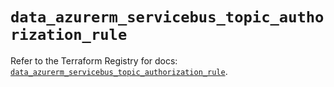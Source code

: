# `data_azurerm_servicebus_topic_authorization_rule`

Refer to the Terraform Registry for docs: [`data_azurerm_servicebus_topic_authorization_rule`](https://registry.terraform.io/providers/hashicorp/azurerm/3.94.0/docs/data-sources/servicebus_topic_authorization_rule).
